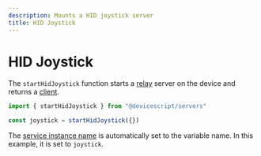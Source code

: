 ```yaml
---
description: Mounts a HID joystick server
title: HID Joystick
---
```


# HID Joystick

The `startHidJoystick` function starts a [relay](https://microsoft.github.io/jacdac-docs/services/hidjoystick) server on the device
and returns a [client](/api/clients/hidjoystick).

```ts
import { startHidJoystick } from "@devicescript/servers"

const joystick = startHidJoystick({})
```

The [service instance name](https://microsoft.github.io/jacdac-docs/services/_base/) is automatically set to the variable name. In this example, it is set to `joystick`.
